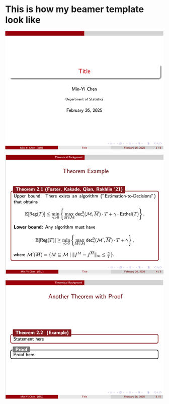 # This is how my beamer template look like

![alt text](Title.png)

![alt text](Example.png)

![alt text](Example2.png)

